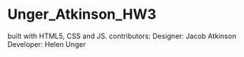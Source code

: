 # Unger_Atkinson_HW3

built with HTML5, CSS and JS.
contributors: Designer: Jacob Atkinson Developer: Helen Unger
